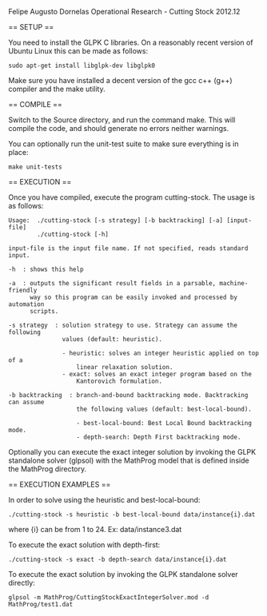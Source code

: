 Felipe Augusto Dornelas
Operational Research - Cutting Stock
2012.12

== SETUP ==

You need to install the GLPK C libraries. On a reasonably recent version of Ubuntu Linux this can be made as follows:

    sudo apt-get install libglpk-dev libglpk0

Make sure you have installed a decent version of the gcc c++ (g++) compiler and the make utility.

== COMPILE ==

Switch to the Source directory, and run the command make. This will compile the code, and should generate no errors neither warnings.

You can optionally run the unit-test suite to make sure everything is in place:

    make unit-tests

== EXECUTION ==

Once you have compiled, execute the program cutting-stock. The usage is as follows:

    Usage:  ./cutting-stock [-s strategy] [-b backtracking] [-a] [input-file]
            ./cutting-stock [-h]

    input-file is the input file name. If not specified, reads standard input.

    -h  : shows this help

    -a  : outputs the significant result fields in a parsable, machine-friendly
          way so this program can be easily invoked and processed by automation
          scripts.

    -s strategy  : solution strategy to use. Strategy can assume the following
                   values (default: heuristic).

                   - heuristic: solves an integer heuristic applied on top of a
                       linear relaxation solution.
                   - exact: solves an exact integer program based on the
                       Kantorovich formulation.

    -b backtracking  : branch-and-bound backtracking mode. Backtracking can assume
                       the following values (default: best-local-bound).

                       - best-local-bound: Best Local Bound backtracking mode.
                       - depth-search: Depth First backtracking mode.


Optionally you can execute the exact integer solution by invoking the GLPK standalone solver (glpsol) with the MathProg model that is defined inside the MathProg directory.


== EXECUTION EXAMPLES ==

In order to solve using the heuristic and best-local-bound:

    ./cutting-stock -s heuristic -b best-local-bound data/instance{i}.dat

where {i} can be from 1 to 24. Ex: data/instance3.dat

To execute the exact solution with depth-first:

    ./cutting-stock -s exact -b depth-search data/instance{i}.dat

To execute the exact solution by invoking the GLPK standalone solver directly:

    glpsol -m MathProg/CuttingStockExactIntegerSolver.mod -d MathProg/test1.dat